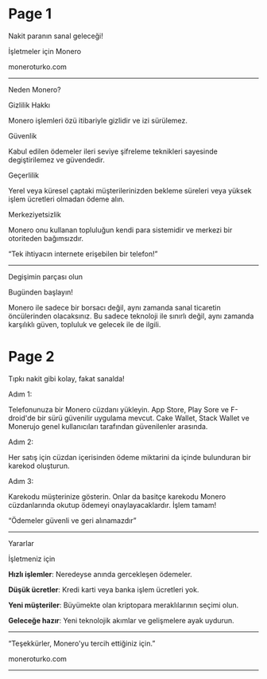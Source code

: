 # Page 1

Nakit paranın sanal geleceği!

İşletmeler için Monero

moneroturko.com

---

Neden Monero?

Gizlilik Hakkı 

Monero işlemleri özü itibariyle gizlidir ve izi sürülemez.

Güvenlik

Kabul edilen ödemeler ileri seviye şifreleme teknikleri sayesinde degiştirilemez ve güvendedir.

Geçerlilik

Yerel veya küresel çaptaki müşterilerinizden bekleme süreleri veya yüksek işlem ücretleri olmadan ödeme alın.

Merkeziyetsizlik

Monero onu kullanan topluluğun kendi para sistemidir ve merkezi bir otoriteden bağımsızdır.

“Tek ihtiyacın internete erişebilen bir telefon!”

---

Degişimin parçası olun

Bugünden başlayın!

Monero ile sadece bir borsacı değil, aynı zamanda sanal ticaretin öncülerinden olacaksınız. Bu sadece teknoloji ile sınırlı değil, aynı zamanda karşılıklı güven, topluluk ve gelecek ile de ilgili.

# Page 2

Tıpkı nakit gibi kolay, fakat sanalda!

Adım 1:

Telefonunuza bir Monero cüzdanı yükleyin. App Store, Play Sore ve F-droid'de bir sürü güvenilir uygulama mevcut. Cake Wallet, Stack Wallet ve Monerujo genel kullanıcıları tarafından güvenilenler arasında.

Adım 2:

Her satış için cüzdan içerisinden ödeme miktarini da içinde bulunduran bir karekod oluşturun.

Adım 3:

Karekodu müşterinize gösterin. Onlar da basitçe karekodu Monero cüzdanlarında okutup ödemeyi onaylayacaklardır. İşlem tamam!

“Ödemeler güvenli ve geri alınamazdır”

---

Yararlar

İşletmeniz için

**Hızlı işlemler**: Neredeyse anında gercekleşen ödemeler.

**Düşük ücretler**: Kredi karti veya banka işlem ücretleri yok.

**Yeni müşteriler**: Büyümekte olan kriptopara meraklılarının seçimi olun.

**Geleceğe hazır**: Yeni teknolojik akımlar ve gelişmelere ayak uydurun.

---

“Teşekkürler,
Monero'yu tercih ettiğiniz için.”

moneroturko.com

---
